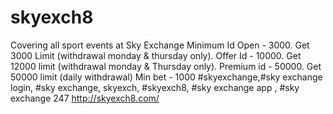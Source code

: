 # skyexch8
Covering all sport events at Sky Exchange
Minimum Id Open - 3000. Get 3000 Limit (withdrawal monday &amp; thursday only). Offer Id - 10000. Get 12000 limit (withdrawal monday &amp; Thursday only). Premium id - 50000. Get 50000 limit (daily withdrawal) Min bet - 1000
#skyexchange,#sky exchange login, #sky exchange, skyexch, #skyexch8, #sky exchange app , #sky exchange 247
http://skyexch8.com/
